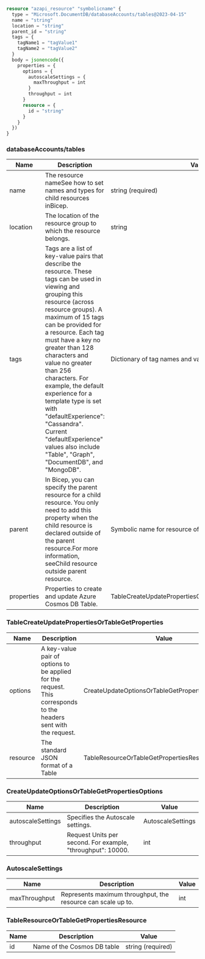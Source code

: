```terraform
resource "azapi_resource" "symbolicname" {
  type = "Microsoft.DocumentDB/databaseAccounts/tables@2023-04-15"
  name = "string"
  location = "string"
  parent_id = "string"
  tags = {
    tagName1 = "tagValue1"
    tagName2 = "tagValue2"
  }
  body = jsonencode({
    properties = {
      options = {
        autoscaleSettings = {
          maxThroughput = int
        }
        throughput = int
      }
      resource = {
        id = "string"
      }
    }
  })
}

```

### databaseAccounts/tables

| Name | Description | Value |
|-|-|-|
| name | The resource nameSee how to set names and types for child resources inBicep. | string (required) |
| location | The location of the resource group to which the resource belongs. | string |
| tags | Tags are a list of key-value pairs that describe the resource. These tags can be used in viewing and grouping this resource (across resource groups). A maximum of 15 tags can be provided for a resource. Each tag must have a key no greater than 128 characters and value no greater than 256 characters. For example, the default experience for a template type is set with "defaultExperience": "Cassandra". Current "defaultExperience" values also include "Table", "Graph", "DocumentDB", and "MongoDB". | Dictionary of tag names and values. SeeTags in templates |
| parent | In Bicep, you can specify the parent resource for a child resource. You only need to add this property when the child resource is declared outside of the parent resource.For more information, seeChild resource outside parent resource. | Symbolic name for resource of type:databaseAccounts |
| properties | Properties to create and update Azure Cosmos DB Table. | TableCreateUpdatePropertiesOrTableGetProperties(required) |


### TableCreateUpdatePropertiesOrTableGetProperties

| Name | Description | Value |
|-|-|-|
| options | A key-value pair of options to be applied for the request. This corresponds to the headers sent with the request. | CreateUpdateOptionsOrTableGetPropertiesOptions |
| resource | The standard JSON format of a Table | TableResourceOrTableGetPropertiesResource(required) |


### CreateUpdateOptionsOrTableGetPropertiesOptions

| Name | Description | Value |
|-|-|-|
| autoscaleSettings | Specifies the Autoscale settings. | AutoscaleSettings |
| throughput | Request Units per second. For example, "throughput": 10000. | int |


### AutoscaleSettings

| Name | Description | Value |
|-|-|-|
| maxThroughput | Represents maximum throughput, the resource can scale up to. | int |


### TableResourceOrTableGetPropertiesResource

| Name | Description | Value |
|-|-|-|
| id | Name of the Cosmos DB table | string (required) |


